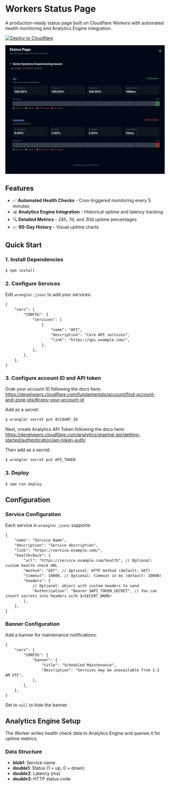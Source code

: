 # Workers Status Page

A production-ready status page built on Cloudflare Workers with automated health monitoring and Analytics Engine integration.

[![Deploy to Cloudflare](https://deploy.workers.cloudflare.com/button)](https://deploy.workers.cloudflare.com/?url=https://github.com/walshydev/workers-status-page)

![Showcase of the status page](./images/showcase.png)

## Features

- ✅ **Automated Health Checks** - Cron-triggered monitoring every 5 minutes
- 📊 **Analytics Engine Integration** - Historical uptime and latency tracking
- 🔍 **Detailed Metrics** - 24h, 7d, and 30d uptime percentages
- 📈 **90-Day History** - Visual uptime charts

## Quick Start

### 1. Install Dependencies

```bash
$ npm install
```

### 2. Configure Services

Edit `wrangler.jsonc` to add your services:

```jsonc
{
	"vars": {
		"CONFIG": {
			"services": [
				{
					"name": "API",
					"description": "Core API services",
					"link": "https://api.example.com/",
				},
			],
		},
	},
}
```

### 3. Configure account ID and API token

Grab your account ID following the docs here: https://developers.cloudflare.com/fundamentals/account/find-account-and-zone-ids/#copy-your-account-id

Add as a secret:

```bash
$ wrangler secret put ACCOUNT_ID
```

Next, create Analytics API Token following the docs here: https://developers.cloudflare.com/analytics/graphql-api/getting-started/authentication/api-token-auth/

Then add as a secret:

```bash
$ wrangler secret put API_TOKEN
```

### 3. Deploy

```bash
$ npm run deploy
```

## Configuration

### Service Configuration

Each service in `wrangler.jsonc` supports:

```jsonc
{
	"name": "Service Name",
	"description": "Service description",
	"link": "https://service.example.com/",
	"healthcheck": {
		"url": "https://service.example.com/health", // Optional: custom health check URL
		"method": "GET", // Optional: HTTP method (default: GET)
		"timeout": 10000, // Optional: timeout in ms (default: 10000)
		"headers": {
			// Optional: object with custom headers to send
			"Authorization": "Bearer $API_TOKEN_SECRET", // You can insert secrets into headers with $<SECERT_NAME>
		},
	},
}
```

### Banner Configuration

Add a banner for maintenance notifications:

```jsonc
{
	"vars": {
		"CONFIG": {
			"banner": {
				"title": "Scheduled Maintenance",
				"description": "Services may be unavailable from 1-2 AM UTC",
			},
		},
	},
}
```

Set to `null` to hide the banner.

## Analytics Engine Setup

The Worker writes health check data to Analytics Engine and queries it for uptime metrics.

### Data Structure

- **blob1**: Service name
- **double1**: Status (1 = up, 0 = down)
- **double2**: Latency (ms)
- **double3**: HTTP status code
